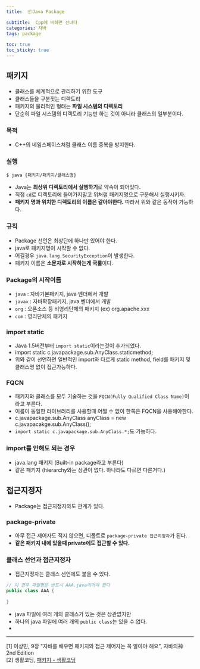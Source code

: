 ```yaml
---
title:  📦Java Package

subtitle:  Cpp에 비하면 선녀다
categories: 자바 
tags: package
 
toc: true
toc_sticky: true
---
```


  
## 패키지  
- 클래스를 체계적으로 관리하기 위한 도구  
- 클래스들을 구분짓는 디렉토리  
- 패키지의 물리적인 형태는 **파일 시스템의 디렉토리**  
- 단순히 파일 시스템의 디렉토리 기능만 하는 것이 아니라 클래스의 일부분이다.  
  
### 목적  
- C++의 네임스페이스처럼 클래스 이름 중복을 방지한다.  
  
### 실행  
```shell  
$ java {패키지/패키지/클래스명}  
```  
  
- Java는 **최상위 디렉토리에서 실행하기**로 약속이 되어있다.  
- 직접 `cd`로 디렉토리에 들어가지말고 위처럼 패키지명으로 구분해서 실행시키자.  
- **패키지 명과 위치한 디렉토리의 이름은 같아야한다.** 따라서 위와 같은 동작이 가능하다.  
  
### 규칙  
- Package 선언은 최상단에 하나만 있어야 한다.  
- java로 패키지명이 시작할 수 없다.  
- 어길경우 `java.lang.SecurityException`이 발생한다.  
- 패키지 이름은 **소문자로 시작하는게 국룰**이다.  
  
### Package의 시작이름  
- `java` : 자바기본패키지, java 벤더에서 개발  
- `javax` : 자바확장패키지, java 벤더에서 개발  
- `org` : 오픈소스 등 비영리단체의 패키지 (ex) org.apache.xxx  
- `com` : 영리단체의 패키지  
  
### import static  
- Java 1.5버전부터 `import static`이라는것이 추가되었다.  
- import static c.javapackage.sub.AnyClass.staticmethod;  
- 위와 같이 선언하면 일반적인 import와 다르게 static method, field를 패키지 및 클래스명 없이 접근가능하다.  
  
### FQCN  
- 패키지와 클래스를 모두 기술하는 것을 `FQCN(Fully Qualified Class Name)`이라고 부른다.  
- 이름이 동일한 라이브러리를 사용할때 어쩔 수 없이 한쪽은 FQCN을 사용해야한다.  
- c.javapackage.sub.AnyClass anyClass = new c.javapacakge.sub.AnyClass();  
- `import static c.javapackage.sub.AnyClass.*;`도 가능하다.  
  
### import를 안해도 되는 경우  
- java.lang 패키지 (Built-in package라고 부른다)  
- 같은 패키지 (hierarchy와는 상관이 없다. 하나라도 다르면 다른거다.)  
  
## 접근지정자  
- Package는 접근지정자와도 관계가 있다.  
  
### package-private  
- 아무 접근 제어자도 적지 않으면, 디폴트로 `package-private 접근지정자`가 된다.  
- **같은 패키지 내에 있을때 private에도 접근할 수 있다.**  
  
### 클래스 선언과 접근지정자  
- 접근지정자는 클래스 선언에도 붙을 수 있다.  
  
```java  
// 이 경우 파일명은 반드시 AAA.java이어야 한다  
public class AAA {  
  
}  
```  
  
- java 파일에 여러 개의 클래스가 있는 것은 상관없지만  
- 하나의 java 파일에 여러 개의 `public class`는 있을 수 없다.  
-   
---  
[1] 이상민, 9장 "자바를 배우면 패키지와 접근 제어자는 꼭 알아야 해요", 자바의神 2nd Edition  
[2] 생활코딩, [패키지 - 생활코딩](https://opentutorials.org/course/1223/5531)  
